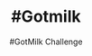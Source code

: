 ---
title: "#Gotmilk"
description:
h1: In the case
date:
listing:
  img: /img/featured-shopify.png
  description: description
subtitle: "#GotMilk Challenge"
infos:
  - tagline: 'American Dairy came to us with a need to create relatable content on TikTok to promote the #Gotmilk challenge.'
    url : "#"
    client: American Dairy Association
    year: 2020
    deliverables: ['Influencer sourcing', 'Creative direction', 'Content distribution']
    goals: "Appeal to Generation-Z through young opinion leaders. Increase awareness of the #Gotmilk challenge across the North-East of the US."
videoPath: "/img/casestudies/gotmilk/CaseStudy_GotMilk.mp4"
videoThumbnails:
  - src: "/img/casestudies/gotmilk/GotMilk_1.mp4"
  - src: "/img/casestudies/gotmilk/GotMilk_2.mp4"
  - src: "/img/casestudies/gotmilk/GotMilk_3.mp4"
  - src: "/img/casestudies/gotmilk/GotMilk_4.mp4"
challenges:
  title: Challenges
  description: American Dairy wanted to build awareness amongst a Gen-Z demographic, a generation notoriously un-trusting of traditional advertising. Additionally, they wanted to maximize brand reach, while ensuring brand safety.
  result: "20+ young athletes and artists with a strong local following participated in the #Gotmilk challenge, generating over 10,000 likes and comments and 250,000 unique views."
  stats:
    - name: Gor lorem ipsum
      value: 120k
    - name: Growth ipsum
      value: +10k
    - name: Growth ipsum
      value: +10k
---